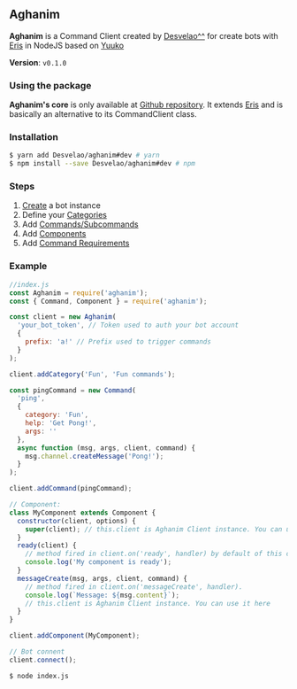 ## Aghanim

**Aghanim** is a Command Client created by [Desvelao^^](https://desvelao.github.io/profile/) for create bots with [Eris](https://github.com/abalabahaha/eris) in NodeJS based on [Yuuko](https://geo1088.github.io/yuuko)

**Version**: `v0.1.0`

### Using the package

**Aghanim's core** is only available at [Github repository](https://github.com/Desvelao/aghanim). It extends [Eris](https://github.com/abalabahaha/eris) and is basically an alternative to its CommandClient class.

### Installation

```bash
$ yarn add Desvelao/aghanim#dev # yarn
$ npm install --save Desvelao/aghanim#dev # npm
```

### Steps

1. [Create](./tutorial-2create-bot.html) a bot instance
2. Define your [Categories](tutorial-5categories.html)
3. Add [Commands/Subcommands](tutorial-3command.html)
4. Add [Components](tutorial-4components.html)
5. Add [Command Requirements](tutorial-6comamnd-requirements.html)

### Example

```js
//index.js
const Aghanim = require('aghanim');
const { Command, Component } = require('aghanim');

const client = new Aghanim(
  'your_bot_token', // Token used to auth your bot account
  {
    prefix: 'a!' // Prefix used to trigger commands
  }
);

client.addCategory('Fun', 'Fun commands');

const pingCommand = new Command(
  'ping',
  {
    category: 'Fun',
    help: 'Get Pong!',
    args: ''
  },
  async function (msg, args, client, command) {
    msg.channel.createMessage('Pong!');
  }
);

client.addCommand(pingCommand);

// Component:
class MyComponent extends Component {
  constructor(client, options) {
    super(client); // this.client is Aghanim Client instance. You can use in other methods
  }
  ready(client) {
    // method fired in client.on('ready', handler) by default of this component. Each component can add handlers for events.
    console.log('My component is ready');
  }
  messageCreate(msg, args, client, command) {
    // method fired in client.on('messageCreate', handler).
    console.log(`Message: ${msg.content}`);
    // this.client is Aghanim Client instance. You can use it here
  }
}

client.addComponent(MyComponent);

// Bot connent
client.connect();
```

```bash
$ node index.js
```
